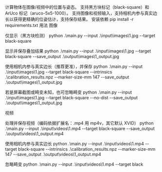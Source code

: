 计算物体在图像/视频中的位置与姿态。
支持黑方块标记（black-square）和 ArUco 标记（aruco-5x5-1000）。
支持图像和视频输入，支持相机内参与真实边长以获得更精确的位姿估计，支持保存结果。
安装依赖
pip install -r requirements.txt
用法
图像    

仅显示（黑方块检测）
python .\main.py --input .\input\images\1.jpg --target black-square

显示并保存叠加结果
python .\main.py --input .\input\images\1.jpg --target black-square --save_output .\output\images\1_output.jpg

使用相机内参与真实边长（推荐更准），并保存
python .\main.py --input .\input\images\1.jpg --target black-square --intrinsics .\calibration_results.npz --marker-size-mm 147 --save_output .\output\images\1_output.jpg

若是屏幕截图或畸变未知，也可忽略畸变
python .\main.py --input .\input\images\1.jpg --target black-square --no-dist --save_output .\output\images\1_output.jpg


视频


处理并保存视频（编码依据扩展名：.mp4 用 mp4v，其它默认 XVID）
python .\main.py --input .\input\videos\1.mp4 --target black-square --save_output .\output\videos\1_output.mp4

使用相机内参与真实边长
python .\main.py --input .\input\videos\1.mp4 --target black-square --intrinsics .\calibration_results.npz --marker-size-mm 147 --save_output .\output\videos\1_output.mp4

忽略畸变
python .\main.py --input .\input\videos\1.mp4 --target black